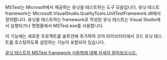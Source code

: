 ﻿MSTest는 Microsoft에서 제공하는 유닛을 테스트하는 도구 모음입니다. 유닛 테스트 framework는 Microsoft.VisualStudio.QualityTools.UnitTestFramework.dll에서 정의합니다. 유닛을 테스트하는 framework로 작성된 유닛 테스트는 Visual Studio에서 실행되거나 명령줄에서 MSTest.exe를 사용합니다. 

이 기능에는 새로운 프로젝트를 솔루션에 추가하여 코어 라이브러리에서 코드 유닛 테스트를 호스팅하도록 설정하는 기능이 포함되어 있습니다.

[유닛 테스트의 MSTest framework 사용법에 대해 자세히 알아보십시오.](https://docs.microsoft.com/en-us/visualstudio/test/using-microsoft-visualstudio-testtools-unittesting-members-in-unit-tests?view=vs-2017)
